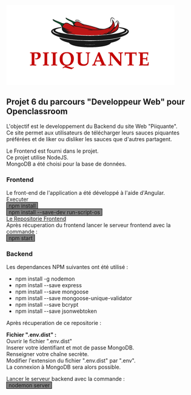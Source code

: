 <img src="images/piiquante_resize.png">
<h2>Projet 6 du parcours "Developpeur Web" pour Openclassroom</h2>
<p>L'objectif est le developpement du Backend du site Web "Piiquante".<br>
Ce site permet aux utilisateurs de télécharger leurs sauces piquantes préférées et de liker ou disliker les sauces que d'autres partagent.</p>
<p>Le Frontend est fourni dans le projet.<br>
Ce projet utilise NodeJS.<br>
MongoDB a été choisi pour la base de données.</p>
<h3>Frontend</h3>
Le front-end de l'application a été développé à l'aide d'Angular.<br>
Executer<br>
<span style="background:grey; padding:0 5px;border:solid 1px black;">
npm install
</span><br>
<span style="background:grey; padding:0 5px;border:solid 1px black;">
npm install --save-dev run-script-os
</span><br>
<a href="https://github.com/OpenClassrooms-Student-Center/Web-Developer-P6">Le Repositorie Frontend</a><br>
Après récuperation du frontend lancer le serveur frontend avec la commande : <br>
<span  style="background:grey;padding:0 5px;border:solid 1px black;">
npm start
</span><br>

 <h3>Backend</h3> 
 Les dependances NPM suivantes ont été utilisé :
 <ul>
 <li>npm install -g nodemon</li>
 <li>npm install --save express</li>
 <li>npm install --save mongoose</li>
 <li>npm install --save mongoose-unique-validator</li>
 <li>npm install --save bcrypt</li>
 <li>npm install --save jsonwebtoken</li>
    </ul>
 Après récuperation de ce repositorie :<br>

 <strong>Fichier ".env.dist" :</strong><br>
 Ouvrir le fichier ".env.dist"<br>
 Inserer votre identifiant et mot de passe MongoDB.<br>
 Renseigner votre chaîne secrète.<br>
 Modifier l'extension du fichier ".env.dist" par ".env".<br>
 La connexion à MongoDB sera alors possible.<br>

Lancer le serveur backend avec la commande :<br>
<span  style="background:grey;padding:0 5px;border:solid 1px black;">
nodemon server
</span><br>
